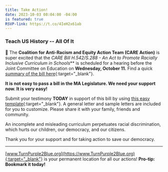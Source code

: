```yaml
---
title: Take Action!
date: 2023-10-03 08:04:00 -04:00
is featured: true
RSVP-link: https://t.co/4IeH2x61ab
---
```


### Teach US History -- All Of It

📣 The **Coalition for Anti-Racism and Equity Action Team (CARE Action)** is super excited that the **CARE Bill H.542/S.288 -* An Act to Promote Racially Inclusive Curriculum in Schools*** is scheduled for a hearing before the Joint Committee on Education on **Wednesday, October 11.** Find a quick [summary of the bill here](https://www.care4eduequity.org/our-biills){:target="_blank"}.

**It is not easy to pass a bill in the MA Legislature. We need your support now. It is very easy!**

Submit your testimony **TODAY** in support of this bill by using [this easy template](https://actionnetwork.org/letters/testimony-in-support-of-racially-inclusive-curriculum-in-schools?clear_id=true){:target="_blank"}. A general letter and sample letters are included for you to customize. Please share it with your family, friends and community.

An incomplete and misleading curriculum perpetuates racial discrimination, which hurts our children, our democracy, and our citizens.

Thank you for your support and for taking action to save our democracy.

---

[www.TurnPurple2Blue.org](https://www.TurnPurple2Blue.org){:target="_blank"} is your permanent location for all our actions! **Pro-tip: Bookmark it today!**